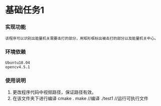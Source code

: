 # 基础任务1

### 实现功能
    该程序可以识别出能量机关需要击打的部分，用矩形框标出被击打的部分以及能量机关中心。

### 环境依赖
    Ubuntu18.04
    opencv4.5.1

### 使用说明
1. 更改程序代码中视频路径，保证路径有效。
2. 在该文件夹下进行编译
    cmake .
    make                //编译
    ./test1             //运行可执行文件
